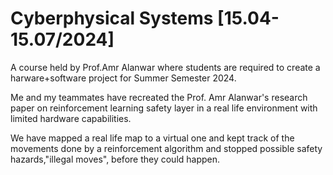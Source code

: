 # Cyberphysical Systems [15.04-15.07/2024]
A course held by Prof.Amr Alanwar where students are required to create a harware+software project for Summer Semester 2024.

Me and my teammates have recreated the Prof. Amr Alanwar's research paper on reinforcement learning safety layer in a real life environment with limited hardware capabilities.

We have mapped a real life map to a virtual one and kept track of the movements done by a reinforcement algorithm and stopped possible safety hazards,"illegal moves", before they could happen.